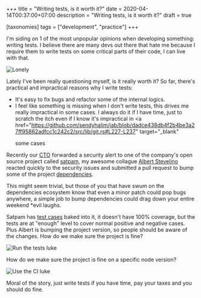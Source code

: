 +++
title = "Writing tests, is it worth it?"
date = 2020-04-14T00:37:00+07:00
description = "Writing tests, is it worth it?"
draft = true

[taxonomies]
tags = ["development", "practice"]
+++

I'm siding on 1 of the most unpopular opinions when developing something: writing tests.
I believe there are many devs out there that hate me because
I require them to write tests on some critical parts of their code, I can live with that.

<p class="image-container">
  <img
    src="https://i.imgflip.com/3zwlv.jpg"
    alt="Lonely"
    class="medium-size"
  >
</p>

Lately I've been really questioning myself, is it really worth it? So far, there's practical and impractical reasons why I write tests:
* It's easy to fix bugs and refactor some of the internal logics.
* I feel like something is missing when I don't write tests,
  this drives me really impractical in some cases.
  I always do it if I have time, just to scratch the itch even if I know it's impractical
  in
  <a
    href="https://github.com/sendyhalim/jab/blob/dadce438db4f2b4be3a27ff95862adfcc1c242c2/src/lib/git.rs#L227-L237"
    target="_blank"
  >
   some cases
  </a>




Recently our <a href="https://www.linkedin.com/in/osumampouw/" target="_blank">CTO</a>
forwarded a security alert to one of the company's open source project
called <a href="https://github.com/cermati/satpam" target="_blank">satpam</a>,
my awesome collague <a href="https://www.linkedin.com/in/albert-stevelino-970180102/" target="_blank">Albert Stevelino</a>
reacted quickly to the security issues and submitted a pull request to bump some of the project [dependencies](https://github.com/cermati/satpam/pull/100/files).

This might seem trivial, but those of you that have swum on the dependencies ecosystem know that even a minor patch could
pop bugs anywhere, a simple job to bump dependencies could drag down your entire weekend *evil laughs.

Satpam has <a href="https://travis-ci.org/github/cermati/satpam/builds/671509439" target="_blank">test cases</a>
baked into it, it doesn't have 100% coverage, but the tests are at "enough" level to
cover normal positive and negative cases. Plus Albert is bumping the project version,
so people should be aware of the changes. How do we make sure the project is fine?

<p class="image-container">
  <img
    src="https://i.imgflip.com/3wh8u7.jpg"
    alt="Run the tests luke"
    class="medium-size"
  >
</p>

How do we make sure the project is fine on a specific node version?

<p class="image-container">
  <img
    src=" https://i.imgflip.com/3wh8zw.jpg"
    alt="Use the CI luke"
    class="medium-size"
  >
</p>

Moral of the story, just write tests if you have time, pay your taxes and you should do fine.
